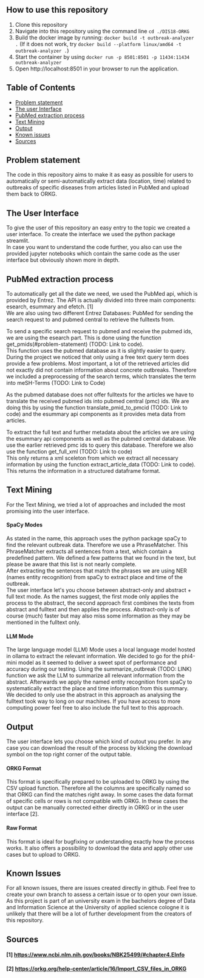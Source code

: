 ## How to use this repository
1. Clone this repository
2. Navigate into this repository using the command line `cd ./DIS18-ORKG`
3. Build the docker image by running: `docker build -t outbreak-analyzer .` (If it does not work, try `docker build --platform linux/amd64 -t outbreak-analyzer .`)
4. Start the container by using `docker run -p 8501:8501 -p 11434:11434 outbreak-analyzer`
5. Open http://localhost:8501 in your browser to run the application.


## Table of Contents
* [Problem statement](#problem-statement)
* [The user Interface](#the-user-interface)
* [PubMed extraction process](#pubmed-extraction-process)
* [Text Mining](#text-mining)
* [Output](#output)
* [Known issues](#known-issues)
* [Sources](#sources)

## Problem statement
The code in this repository aims to make it as easy as possible for users to automatically or semi-automatically
extract data (location, time) related to outbreaks of specific diseases from articles listed in PubMed and upload them back to ORKG.

## The User Interface
To give the user of this repository an easy entry to the topic we created a user interface. To create the interface we used the python package streamlit. <br>
In case you want to understand the code further, you also can use the provided jupyter notebooks which contain the same code as the user interface but obviously shown more in depth. 

## PubMed extraction process
To automatically get all the date we need, we used the PubMed api, which is provided by Entrez. The API is actually divided into three main components: esearch, esummary and efetch. [1] <br>
We are also using two different Entrez Databases: PubMed for sending the search request to and pubmed central to retrieve the fulltexts from. <br>

To send a specific search request to pubmed and receive the pubmed ids, we are using the esearch part. This is done using the function get_pmids(#problem-statement) (TODO: Link to code). <br> This function uses the pubmed database as it is slightly easier to query. <br> 
During the project we noticed that only using a free text query term does provide a few problems. Most important, a lot of the retrieved articles did not exactly did not contain information about concrete outbreaks. Therefore we included a preprocessing of the search terms, which translates the term into meSH-Terms (TODO: Link to Code)  

As the pubmed database does not offer fulltexts for the articles we have to translate the received pubmed ids into pubmed central (pmc) ids. We are doing this by using the function translate_pmid_to_pmcid (TODO: Link to code) and the esummary api components as it provides meta data from articles. 

To extract the full text and further metadata about the articles we are using the esummary api components as well as the pubmed central database. We use the earlier retrieved pmc ids to query this database. Therefore we also use the function get_full_xml (TODO: Link to code) <br>
This only returns a xml sceleton from which we extract all necessary information by using the function extract_article_data (TODO: Link to code). This returns the information in a structured dataframe format. 

## Text Mining
For the Text Mining, we tried a lot of approaches and included the most promising into the user interface. 

#### SpaCy Modes
As stated in the name, this approach uses the python package spaCy to find the relevant outbreak data. Therefore we use a PhraseMatcher. This PhraseMatcher extracts all sentences from a text, which contain a predefined pattern. We defined a few patterns that we found in the text, but please be aware that this list is not nearly complete. <br>
After extracting the sentences that match the phrases we are using NER (names entity recognition) from spaCy to extract place and time of the outbreak. <br>
The user interface let's you choose between abstract-only and abstract + full text mode. As the names suggest, the first mode only applies the process to the abstract, the second approach first combines the texts from abstract and fulltext and then applies the process. Abstract-only is of course (much) faster but may also miss some information as they may be mentioned in the fulltext only. 

#### LLM Mode
The large language model (LLM) Mode uses a local language model hosted in ollama to extract the relevant information. We decided to go for the phi4-mini model as it seemed to deliver a sweet spot of performance and accuracy during our testing. Using the summarize_outbreak (TODO: LINK) function we ask the LLM to summarize all relevant information from the abstract. Afterwards we apply the named entity recognition from spaCy to systematically extract the place and time information from this summary. <br>
We decided to only use the abstract in this approach as analysing the fulltext took way to long on our machines. If you have access to more computing power feel free to also include the full text to this approach.

## Output
The user interface lets you choose which kind of outout you prefer. In any case you can download the result of the process by klicking the download symbol on the top right corner of the output table. 

#### ORKG Format
This format is specifically prepared to be uploaded to ORKG by using the CSV upload function. Therefore all the columns are specifically named so that ORKG can find the matches right away. In some cases the data format of specific cells or rows is not compatible with ORKG. In these cases the output can be manually corrected either directly in ORKG or in the user interface [2]. 

#### Raw Format
This format is ideal for bugfixing or understanding exactly how the process works. It also offers a possibility to download the data and apply other use cases but to upload to ORKG. 

## Known Issues
For all known issues, there are issues created directly in github. Feel free to create your own branch to assess a certain issue or to open your own issue. As this project is part of an university exam in the bachelors degree of Data and Information Science at the University of applied science cologne it is unlikely that there will be a lot of further development from the creators of this repository. 

## Sources

#### [1] https://www.ncbi.nlm.nih.gov/books/NBK25499/#chapter4.EInfo
#### [2] https://orkg.org/help-center/article/16/Import_CSV_files_in_ORKG 


